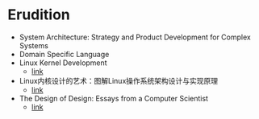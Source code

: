 # Erudition
- System Architecture: Strategy and Product Development for Complex Systems
- Domain Specific Language
- Linux Kernel Development
  - [link](https://www.doc-developpement-durable.org/file/Projets-informatiques/cours-&-manuels-informatiques/Linux/Linux%20Kernel%20Development,%203rd%20Edition.pdf)
- Linux内核设计的艺术：图解Linux操作系统架构设计与实现原理
  - [link](https://drive.google.com/file/d/1UCC09976DX0McDjHkEHR5Bv9MmVVUyqr/view?usp=sharing)
- The Design of Design: Essays from a Computer Scientist
  - [link](https://doc.lagout.org/science/0_Computer%20Science/4_Theory%20of%20Computation/Design/The%20Design%20of%20Design%20-%20Essays%20from%20a%20Computer%20Scientist.pdf)